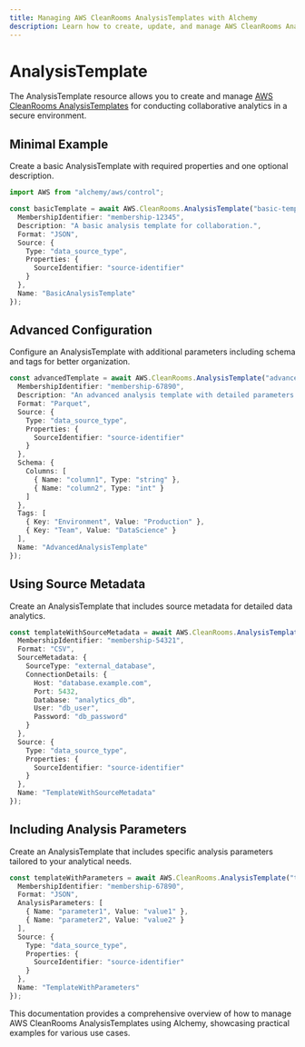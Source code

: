 ```yaml
---
title: Managing AWS CleanRooms AnalysisTemplates with Alchemy
description: Learn how to create, update, and manage AWS CleanRooms AnalysisTemplates using Alchemy Cloud Control.
---
```


# AnalysisTemplate

The AnalysisTemplate resource allows you to create and manage [AWS CleanRooms AnalysisTemplates](https://docs.aws.amazon.com/cleanrooms/latest/userguide/) for conducting collaborative analytics in a secure environment.

## Minimal Example

Create a basic AnalysisTemplate with required properties and one optional description.

```ts
import AWS from "alchemy/aws/control";

const basicTemplate = await AWS.CleanRooms.AnalysisTemplate("basic-template", {
  MembershipIdentifier: "membership-12345",
  Description: "A basic analysis template for collaboration.",
  Format: "JSON",
  Source: {
    Type: "data_source_type",
    Properties: {
      SourceIdentifier: "source-identifier"
    }
  },
  Name: "BasicAnalysisTemplate"
});
```

## Advanced Configuration

Configure an AnalysisTemplate with additional parameters including schema and tags for better organization.

```ts
const advancedTemplate = await AWS.CleanRooms.AnalysisTemplate("advanced-template", {
  MembershipIdentifier: "membership-67890",
  Description: "An advanced analysis template with detailed parameters.",
  Format: "Parquet",
  Source: {
    Type: "data_source_type",
    Properties: {
      SourceIdentifier: "source-identifier"
    }
  },
  Schema: {
    Columns: [
      { Name: "column1", Type: "string" },
      { Name: "column2", Type: "int" }
    ]
  },
  Tags: [
    { Key: "Environment", Value: "Production" },
    { Key: "Team", Value: "DataScience" }
  ],
  Name: "AdvancedAnalysisTemplate"
});
```

## Using Source Metadata

Create an AnalysisTemplate that includes source metadata for detailed data analytics.

```ts
const templateWithSourceMetadata = await AWS.CleanRooms.AnalysisTemplate("template-with-metadata", {
  MembershipIdentifier: "membership-54321",
  Format: "CSV",
  SourceMetadata: {
    SourceType: "external_database",
    ConnectionDetails: {
      Host: "database.example.com",
      Port: 5432,
      Database: "analytics_db",
      User: "db_user",
      Password: "db_password"
    }
  },
  Source: {
    Type: "data_source_type",
    Properties: {
      SourceIdentifier: "source-identifier"
    }
  },
  Name: "TemplateWithSourceMetadata"
});
```

## Including Analysis Parameters

Create an AnalysisTemplate that includes specific analysis parameters tailored to your analytical needs.

```ts
const templateWithParameters = await AWS.CleanRooms.AnalysisTemplate("template-with-parameters", {
  MembershipIdentifier: "membership-67890",
  Format: "JSON",
  AnalysisParameters: [
    { Name: "parameter1", Value: "value1" },
    { Name: "parameter2", Value: "value2" }
  ],
  Source: {
    Type: "data_source_type",
    Properties: {
      SourceIdentifier: "source-identifier"
    }
  },
  Name: "TemplateWithParameters"
});
``` 

This documentation provides a comprehensive overview of how to manage AWS CleanRooms AnalysisTemplates using Alchemy, showcasing practical examples for various use cases.